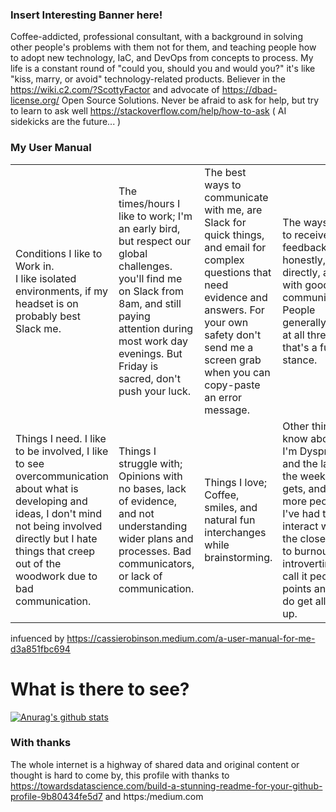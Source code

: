 ### Insert Interesting Banner here!

Coffee-addicted, professional consultant, with a background in solving other people's problems with them not for them, and teaching people how to adopt new technology, IaC, and DevOps from concepts to process. My life is a constant round of "could you, should you and would you?" it's like "kiss, marry, or avoid" technology-related products.  Believer in the https://wiki.c2.com/?ScottyFactor and advocate of https://dbad-license.org/ Open Source Solutions. Never be afraid to ask for help, but try to learn to ask well https://stackoverflow.com/help/how-to-ask ( AI sidekicks are the future... ) 

### My User Manual
|   |   |   |   |
|---|---|---|---|
| Conditions I like to Work in. <br /> I like isolated environments, if my headset is on probably best Slack me.   | The times/hours I like to work; I'm an early bird, but respect our global challenges. you'll find me on Slack from 8am, and still paying attention during most work day evenings. But Friday is sacred, don't push your luck.   | The best ways to communicate with me, are Slack for quick things, and email for complex questions that need evidence and answers. For your own safety don't send me a screen grab when you can copy-paste an error message.  |  The ways I like to receive feedback; honestly, directly, and with good communication. People generally suck at all three so that's a fun stance.  |   
| Things I need. I like to be involved, I like to see overcommunication about what is developing and ideas, I don't mind not being involved directly but I hate things that creep out of the woodwork due to bad communication.| Things I struggle with; Opinions with no bases, lack of evidence, and not understanding wider plans and processes. Bad communicators, or lack of communication.   | Things I love; Coffee, smiles, and natural fun interchanges while brainstorming.   | Other things to know about me; I'm Dyspraxic, and the later in the week it gets, and the more people I've had to interact with the closer I get to burnout, and introverting. I call it people points and they do get all used up.  |  
 
infuenced by https://cassierobinson.medium.com/a-user-manual-for-me-d3a851fbc694 


# What is there to see? 

[![Anurag's github stats](https://github-readme-stats.vercel.app/api?username=abuxton&show_icons=true)](https://github.com/anuraghazra/github-readme-stats)


### With thanks 
The whole internet is a highway of shared data and original content or thought is hard to come by, this profile with thanks to https://towardsdatascience.com/build-a-stunning-readme-for-your-github-profile-9b80434fe5d7 and https:/medium.com 

